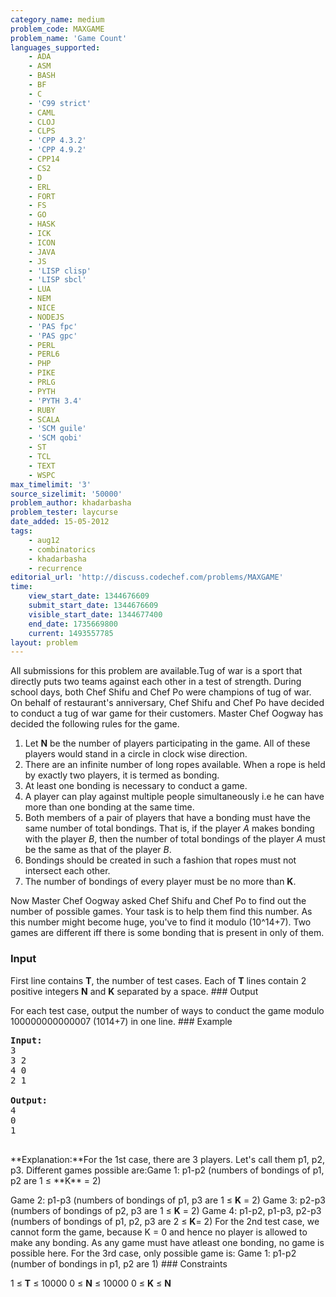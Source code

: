 ```yaml
---
category_name: medium
problem_code: MAXGAME
problem_name: 'Game Count'
languages_supported:
    - ADA
    - ASM
    - BASH
    - BF
    - C
    - 'C99 strict'
    - CAML
    - CLOJ
    - CLPS
    - 'CPP 4.3.2'
    - 'CPP 4.9.2'
    - CPP14
    - CS2
    - D
    - ERL
    - FORT
    - FS
    - GO
    - HASK
    - ICK
    - ICON
    - JAVA
    - JS
    - 'LISP clisp'
    - 'LISP sbcl'
    - LUA
    - NEM
    - NICE
    - NODEJS
    - 'PAS fpc'
    - 'PAS gpc'
    - PERL
    - PERL6
    - PHP
    - PIKE
    - PRLG
    - PYTH
    - 'PYTH 3.4'
    - RUBY
    - SCALA
    - 'SCM guile'
    - 'SCM qobi'
    - ST
    - TCL
    - TEXT
    - WSPC
max_timelimit: '3'
source_sizelimit: '50000'
problem_author: khadarbasha
problem_tester: laycurse
date_added: 15-05-2012
tags:
    - aug12
    - combinatorics
    - khadarbasha
    - recurrence
editorial_url: 'http://discuss.codechef.com/problems/MAXGAME'
time:
    view_start_date: 1344676609
    submit_start_date: 1344676609
    visible_start_date: 1344677400
    end_date: 1735669800
    current: 1493557785
layout: problem
---
```

All submissions for this problem are available.Tug of war is a sport that directly puts two teams against each other in a test of strength. During school days, both Chef Shifu and Chef Po were champions of tug of war. On behalf of restaurant's anniversary, Chef Shifu and Chef Po have decided to conduct a tug of war game for their customers. Master Chef Oogway has decided the following rules for the game.

1. Let **N** be the number of players participating in the game. All of these players would stand in a circle in clock wise direction.
2. There are an infinite number of long ropes available. When a rope is held by exactly two players, it is termed as bonding.
3. At least one bonding is necessary to conduct a game.
4. A player can play against multiple people simultaneously i.e he can have more than one bonding at the same time.
5. Both members of a pair of players that have a bonding must have the same number of total bondings. That is, if the player _A_ makes bonding with the player _B_, then the number of total bondings of the player _A_ must be the same as that of the player _B_.
6. Bondings should be created in such a fashion that ropes must not intersect each other.
7. The number of bondings of every player must be no more than **K**.

Now Master Chef Oogway asked Chef Shifu and Chef Po to find out the number of possible games. Your task is to help them find this number. As this number might become huge, you've to find it modulo (10^14+7). Two games are different iff there is some bonding that is present in only of them.

### Input

First line contains **T**, the number of test cases. Each of **T** lines contain 2 positive integers **N** and **K** separated by a space. ### Output

For each test case, output the number of ways to conduct the game modulo 100000000000007 (1014+7) in one line. ### Example

<pre>
<b>Input:</b>
3
3 2
4 0
2 1

<b>Output:</b>
4
0
1

</pre>**Explanation:**For the 1st case, there are 3 players. Let's call them p1, p2, p3. Different games possible are:Game 1: p1-p2 (numbers of bondings of p1, p2 are 1 ≤ **K** = 2)
Game 2: p1-p3 (numbers of bondings of p1, p3 are 1 ≤ **K** = 2)
Game 3: p2-p3 (numbers of bondings of p2, p3 are 1 ≤ **K** = 2)
Game 4: p1-p2, p1-p3, p2-p3 (numbers of bondings of p1, p2, p3 are 2 ≤ **K**= 2) For the 2nd test case, we cannot form the game, because K = 0 and hence no player is allowed to make any bonding. As any game must have atleast one bonding, no game is possible here. For the 3rd case, only possible game is:
Game 1: p1-p2 (number of bondings in p1, p2 are 1) ### Constraints

1 ≤ **T** ≤ 10000 0 ≤ **N** ≤ 10000 0 ≤ **K** ≤ **N**
